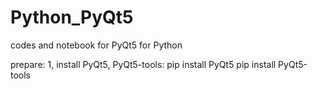 # Python_PyQt5
codes and notebook for PyQt5 for Python

prepare:
1, install PyQt5, PyQt5-tools: 
   pip install PyQt5
   pip install PyQt5-tools
